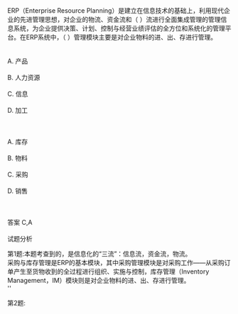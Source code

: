 <div class="detail lh2">ERP（Enterprise Resource Planning）是建立在信息技术的基础上，利用现代企业的先进管理思想，对企业的物流、资金流和（  ）流进行全面集成管理的管理信息系统，为企业提供决策、计划、控制与经营业绩评估的全方位和系统化的管理平台。在ERP系统中，（  ）管理模块主要是对企业物料的进、出、存进行管理。<br/><br/><br/>A. 产品<br/><br/>B. 人力资源<br/><br/>C. 信息<br/><br/>D. 加工<br/><br/><br/><br/>A. 库存<br/><br/>B. 物料<br/><br/>C. 采购<br/><br/>D. 销售<br/><br/><br/><br/>答案 C,A<br/><br/>试题分析<br/><p>第1题:本题考查到的，是信息化的“三流”：信息流，资金流，物流。<br/>
采购与库存管理是ERP的基本模块，其中采购管理模块是对采购工作——从采购订单产生至货物收到的全过程进行组织、实施与控制，库存管理（Inventory Management，IM）模块则是对企业物料的进、出、存进行管理。<br/>''</p><p>第2题:</p><p><br/></p></div>
